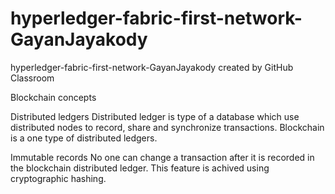 # hyperledger-fabric-first-network-GayanJayakody
hyperledger-fabric-first-network-GayanJayakody created by GitHub Classroom

Blockchain concepts

Distributed ledgers
Distributed ledger is type of a database which use distributed nodes to record, share and synchronize transactions. Blockchain is a one type of distributed ledgers.

Immutable records
No one can change a transaction after it is recorded in the blockchain distributed ledger. This feature is achived using cryptographic hashing.
